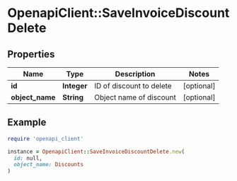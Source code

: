 # OpenapiClient::SaveInvoiceDiscountDelete

## Properties

| Name | Type | Description | Notes |
| ---- | ---- | ----------- | ----- |
| **id** | **Integer** | ID of discount to delete | [optional] |
| **object_name** | **String** | Object name of discount | [optional] |

## Example

```ruby
require 'openapi_client'

instance = OpenapiClient::SaveInvoiceDiscountDelete.new(
  id: null,
  object_name: Discounts
)
```

